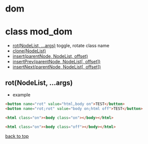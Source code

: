 # dom

# class mod_dom
- [rot(NodeList, ...args)](#rotnodelist-args) toggle, rotate class name
- [clone(NodeList)](#clonenodelist)
- [insert(parentNode, NodeList, offset)](#insertparentnode-nodelist-offset)
- [insertPrev(parentNode, NodeList[, offset])](#insertprevparentnode-nodelist-offset)
- [insertNext(parentNode, NodeList[, offset])](#insertnextparentnode-nodelist-offset)

## rot(NodeList, ...args)
* example
```html
<button name="rot" value="html,body on">TEST</button>
<button name="rot;rot" value="body on;html off">TEST</button>
```
```html
<html class="on"><body class="on"></body></html>
```
```html
<html class="on"><body class="off"></body></html>
```
[back to top](#)